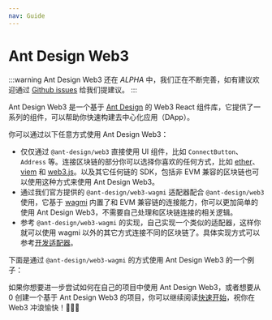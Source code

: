 ```yaml
---
nav: Guide
---
```


# Ant Design Web3

<!-- prettier-ignore -->
:::warning
Ant Design Web3 还在 *ALPHA* 中，我们正在不断完善，如有建议欢迎通过 [Github issues](https://github.com/ant-design/ant-design-web3/issues) 给我们提建议。 
:::

Ant Design Web3 是一个基于 [Ant Design](https://ant.design/index-cn) 的 Web3 React 组件库，它提供了一系列的组件，可以帮助你快速构建去中心化应用（DApp）。

你可以通过以下任意方式使用 Ant Design Web3：

- 仅仅通过 `@ant-design/web3` 直接使用 UI 组件，比如 `ConnectButton`、`Address` 等。连接区块链的部分你可以选择你喜欢的任何方式，比如 [ether](https://docs.ethers.org/v6/)、[viem](https://viem.sh/) 和 [web3.js](https://web3js.org/)。以及其它任何链的 SDK，包括非 EVM 兼容的区块链也可以使用这种方式来使用 Ant Design Web3。
- 通过我们官方提供的 `@ant-design/web3-wagmi` 适配器配合 `@ant-design/web3` 使用，它基于 [wagmi](https://wagmi.sh/) 内置了和 EVM 兼容链的连接能力，你可以更加简单的使用 Ant Design Web3，不需要自己处理和区块链连接的相关逻辑。
- 参考 `@ant-design/web3-wagmi` 的实现，自己实现一个类似的适配器，这样你就可以使用 wagmi 以外的其它方式连接不同的区块链了。具体实现方式可以参考[开发适配器](adapter.zh-CN.md)。

下面是通过 `@ant-design/web3-wagmi` 的方式使用 Ant Design Web3 的一个例子：

<code src="./demos/guide.tsx"></code>

如果你想要进一步尝试如何在自己的项目中使用 Ant Design Web3，或者想要从 0 创建一个基于 Ant Design Web3 的项目，你可以继续阅读[快速开始](quick-start.zh-CN.md)，祝你在 Web3 冲浪愉快！🌊🌊🌊
